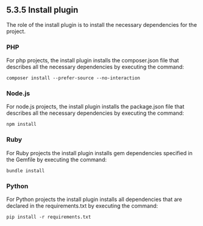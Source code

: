 ## 5.3.5 Install plugin

The role of the install plugin is to install the necessary dependencies for the project.

### PHP

For php projects, the install plugin installs the composer.json file that describes all the necessary dependencies by executing the command:
<pre>
<code>composer install --prefer-source --no-interaction </code>
</pre>


### Node.js

For node.js projects, the install plugin installs the package.json file that describes all the necessary dependencies by executing the command:
<pre>
<code>npm install </code>
</pre>


### Ruby

For Ruby projects the install plugin installs gem dependencies specified in the Gemfile by executing the command:
<pre>
<code>bundle install </code>
</pre>


### Python

For Python projects the install plugin installs all dependencies that are declared in the requirements.txt by executing the command:
<pre>
<code>pip install -r requirements.txt</code>
</pre>
